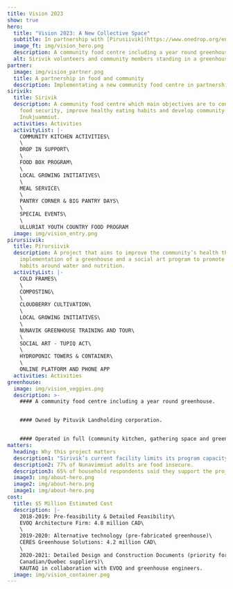 ```yaml
---
title: Vision 2023
show: true
hero:
  title: "Vision 2023: A New Collective Space"
  subtitle: In partnership with [Pirusiivik](https://www.onedrop.org/en/projects/canada/)
  image_ft: img/vision_hero.png
  description: A community food centre including a year round greenhouse
  alt: Sirivik volunteers and community members standing in a greenhouse
partner:
  image: img/vision_partner.png
  title: A partnership in food and community
  description: Implementating a new community food centre in partnership with Pirursiivik.
sirivik:
  title: Sirivik
  description: A community food centre which main objectives are to contribute to
    food security, improve healthy eating habits and develop community among
    Inukjuammiut.
  activities: Activities
  activityList: |-
    COMMUNITY KITCHEN ACTIVITIES\
    \
    DROP IN SUPPORT\
    \
    FOOD BOX PROGRAM\
    \
    LOCAL GROWING INITIATIVES\
    \
    MEAL SERVICE\
    \
    PANTRY CORNER & BIG PANTRY DAYS\
    \
    SPECIAL EVENTS\
    \
    ULLURIAT YOUTH COUNTRY FOOD PROGRAM
  image: img/vision_entry.png
pirursiivik:
  title: Pirursiivik
  description: A project that aims to improve the community’s health through the
    implementation of a greenhouse and a social art program to promote healthy
    habits around water and nutrition.
  activityList: |-
    COLD FRAMES\
    \
    COMPOSTING\
    \
    CLOUDBERRY CULTIVATION\
    \
    LOCAL GROWING INITIATIVES\
    \
    NUNAVIK GREENHOUSE TRAINING AND TOUR\
    \
    SOCIAL ART - TUPIQ ACT\
    \
    HYDROPONIC TOWERS & CONTAINER\
    \
    ONLINE PLATFORM AND PHONE APP
  activities: Activities
greenhouse:
  image: img/vision_veggies.png
  description: >-
    #### A community food centre including a year round greenhouse.


    #### Owned by Pituvik Landholding corporation.


    #### Operated in full (community kitchen, gathering space and greenhouse) by Sirivik.
matters:
  heading: Why this project matters
  description1: "Sirivik’s current facility limits its program capacity. "
  description2: 77% of Nunavimmiut adults are food insecure.
  description3: 65% of household respondents said they support the project
  image3: img/about-hero.png
  image2: img/about-hero.png
  image1: img/about-hero.png
cost:
  title: $5 Million Estimated Cost
  description: |-
    2018-2019: Pre-feasibility & Detailed Feasibility\
    EVOQ Architecture Firm: 4.8 million CAD\
    \
    2019-2020: Alternative technology (pre-fabricated greenhouse)\
    CERES Greenhouse Solutions: 4.2 million CAD\
    \
    2020-2021: Detailed Design and Construction Documents (priority for\
    Canadian/Quebec suppliers)\
    KAUTAQ in collaboration with EVOQ and greenhouse engineers.
  image: img/vision_container.png
---
```

